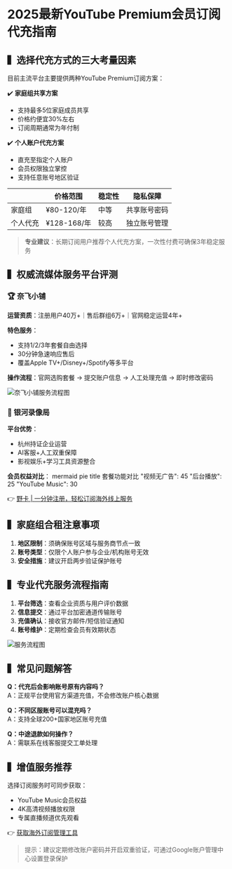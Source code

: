 # 2025最新YouTube Premium会员订阅代充指南

## ▍选择代充方式的三大考量因素
目前主流平台主要提供两种YouTube Premium订阅方案：

✔️ **家庭组共享方案**  
- 支持最多5位家庭成员共享
- 价格约便宜30%左右
- 订阅周期通常为年付制

✔️ **个人账户代充方案**  
- 直充至指定个人账户
- 会员权限独立掌控
- 支持任意账号地区验证

||价格范围|稳定性|隐私保障|
|---|---|---|---|
|家庭组|¥80-120/年|中等|共享账号密码|
|个人代充|¥128-168/年|较高|独立账号管理|

> **专业建议**：长期订阅用户推荐个人代充方案，一次性付费可确保3年稳定服务

## ▍权威流媒体服务平台评测

### 🏆 奈飞小铺
**运营资质**：注册用户40万+｜售后群组6万+｜官网稳定运营4年+

**特色服务**：
- 支持1/2/3年套餐自由选择
- 30分钟急速响应售后
- 覆盖Apple TV+/Disney+/Spotify等多平台

**操作流程**：官网选购套餐 → 提交账户信息 → 人工处理充值 → 即时修改密码

![奈飞小铺服务流程图](https://bbtdd.com/wp-content/uploads/img/7606904707.webp)

### 🚀 银河录像局
**平台优势**：
- 杭州持证企业运营
- AI客服+人工双重保障
- 影视娱乐+学习工具资源整合

**会员权益对比**：
mermaid
pie
    title 套餐功能对比
    "视频无广告": 45
    "后台播放": 25
    "YouTube Music": 30


👉 [野卡 | 一分钟注册，轻松订阅海外线上服务](https://bbtdd.com/yeka)

## ▍家庭组合租注意事项
1. **地区限制**：须确保账号区域与服务商节点一致
2. **账号类型**：仅限个人账户参与企业/机构账号无效
3. **安全措施**：建议开启两步验证保护账号

## ▍专业代充服务流程指南
1. **平台筛选**：查看企业资质与用户评价数据
2. **信息提交**：通过平台加密通道传输账号
3. **充值确认**：接收官方邮件/短信验证通知
4. **账号维护**：定期检查会员有效期状态

![服务流程图](https://bbtdd.com/wp-content/uploads/img/14126342.webp)

## ▍常见问题解答
**Q：代充后会影响账号原有内容吗？**  
A：正规平台使用官方渠道充值，不会修改账户核心数据

**Q：不同区服账号可以混充吗？**  
A：支持全球200+国家地区账号充值

**Q：中途退款如何操作？**  
A：需联系在线客服提交工单处理

## ▍增值服务推荐
选择订阅服务时可同步获取：
- YouTube Music会员权益
- 4K高清视频播放权限
- 专属直播频道优先观看

👉 [获取海外订阅管理工具](https://bbtdd.com/yeka)

> 提示：建议定期修改账户密码并开启双重验证，可通过Google账户管理中心设置登录保护
